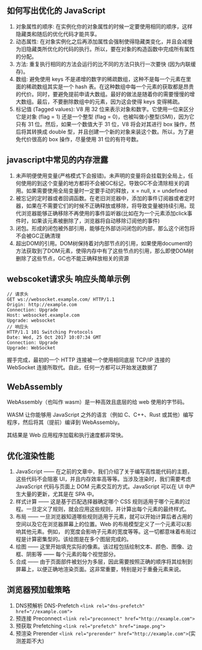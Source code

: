 ## 如何写出优化的 JavaScript
1. 对象属性的顺序: 在实例化你的对象属性的时候一定要使用相同的顺序，这样隐藏类和随后的优化代码才能共享。
2. 动态属性: 在对象实例化之后再添加属性会强制使得隐藏类变化，并且会减慢为旧隐藏类所优化的代码的执行。所以，要在对象的构造函数中完成所有属性的分配。
3. 方法: 重复执行相同的方法会运行的比不同的方法只执行一次要快 (因为内联缓存)。
4. 数组: 避免使用 keys 不是递增的数字的稀疏数组，这种不是每一个元素在里面的稀疏数组其实是一个 hash 表。在这种数组中每一个元素的获取都是昂贵的代价。同时，要避免提前申请大数组。最好的做法是随着你的需要慢慢的增大数组。最后，不要删除数组中的元素，因为这会使得 keys 变得稀疏。
5. 标记值 (Tagged values): V8 用 32 位来表示对象和数字。它使用一位来区分它是对象 (flag = 1) 还是一个整型 (flag = 0)，也被叫做小整型(SMI)，因为它只有 31 位。然后，如果一个数值大于 31 位，V8 将会对其进行 box 操作，然后将其转换成 double 型，并且创建一个新的对象来装这个数。所以，为了避免代价很高的 box 操作，尽量使用 31 位的有符号数。

## javascript中常见的内存泄露
1. 未声明便使用变量(严格模式下会报错)。未声明的变量将会挂载到全局上，任何使用的到这个变量的地方都将不会被GC标记，导致GC不会清除相关的调用。如果需要使用全局变量时一定要手动的释放，x = null, x = undefined
2. 被忘记的定时器或者回调函数。在老旧浏览器中，添加的事件订阅器或者定时器，如果在不需要它们的时候不正确释放或移除，将导致变量被持续引用。现代浏览器能够正确移除不再使用的事件监听器(比如在为一个元素添加click事件时，如果该元素被删除了，浏览器将自动移除订阅他的事件)
3. 闭包。形成的闭包被外部引用，能够在外部访问闭包的内部，那么这个闭包将不会被GC正确清理
4. 超出DOM的引用。DOM树保持着对内部节点的引用，如果使用document的方法获取到了DOM元素，使得内存中有了这些节点的引用，那么即使DOM树删除了这些节点，GC也不能正确释放相关的资源

## webscoket请求头 响应头简单示例
```
// 请求头
GET ws://websocket.example.com/ HTTP/1.1
Origin: http://example.com
Connection: Upgrade
Host: websocket.example.com
Upgrade: websocket
// 响应头
HTTP/1.1 101 Switching Protocols
Date: Wed, 25 Oct 2017 10:07:34 GMT
Connection: Upgrade
Upgrade: WebSocket
```
握手完成，最初的一个 HTTP 连接被一个使用相同底层 TCP/IP 连接的 WebSocket 连接所取代。自此，任何一方都可以开始发送数据了

## WebAssembly 
WebAssembly（也叫作 wasm）是一种高效且底层的给 web 使用的字节码。

WASM 让你能够用 JavaScript 之外的语言（例如 C、C++、Rust 或其他）编写程序，然后将其（提前）编译到 WebAssembly。

其结果是 Web 应用程序加载和执行速度都非常快。

## 优化渲染性能
1. JavaScript —— 在之前的文章中，我们介绍了关于编写高性能代码的主题，这些代码不会阻塞 UI，并且内存效率高等等。当涉及渲染时，我们需要考虑 JavaScript 代码与页面上 DOM 元素交互的方式。JavaScript 可以在 UI 中产生大量的更新，尤其是在 SPA 中。
2. 样式计算 —— 这是基于匹配选择器确定哪个 CSS 规则适用于哪个元素的过程。一旦定义了规则，就会应用这些规则，并计算出每个元素的最终样式。
3. 布局 —— 一旦浏览器知道哪些规则适用于元素，就可以开始计算后者占用的空间以及它在浏览器屏幕上的位置。Web 的布局模型定义了一个元素可以影响其他元素。例如，<body> 的宽度会影响子元素的宽度等等。这一切都意味着布局过程是计算密集型的。该绘图是在多个图层完成的。
4. 绘图 —— 这里开始填充实际的像素。该过程包括绘制文本、颜色、图像、边框、阴影等 —— 每个元素的每个视觉部分。
5. 合成 —— 由于页面部件被划分为多层，因此需要按照正确的顺序将其绘制到屏幕上，以便正确地渲染页面。这非常重要，特别是对于重叠元素来说。

## 浏览器预加载策略
1. DNS预解析 DNS-Prefetch ```<link rel="dns-prefetch" href="//example.com">```
2. 预连接 Preconnect ```<link rel="preconnect" href="http://example.com">```
3. 预获取 Prefetching ```<link rel="prefetch" href="image.png">```
4. 预渲染 Prerender ```<link rel="prerender" href="http://example.com">```(实测差距不大)